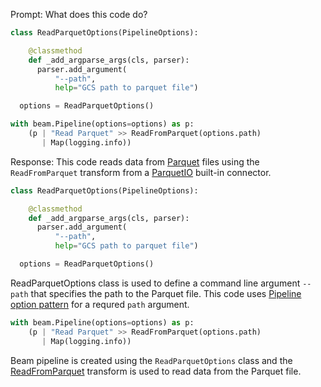 Prompt:
What does this code do?
```python
class ReadParquetOptions(PipelineOptions):

    @classmethod
    def _add_argparse_args(cls, parser):
      parser.add_argument(
          "--path",
          help="GCS path to parquet file")

  options = ReadParquetOptions()

with beam.Pipeline(options=options) as p:
    (p | "Read Parquet" >> ReadFromParquet(options.path)
       | Map(logging.info))
```
Response:
This code reads data from [Parquet](https://parquet.apache.org/) files using the `ReadFromParquet` transform from a [ParquetIO](https://beam.apache.org/releases/pydoc/current/apache_beam.io.parquetio.html) built-in connector.

```python
class ReadParquetOptions(PipelineOptions):

    @classmethod
    def _add_argparse_args(cls, parser):
      parser.add_argument(
          "--path",
          help="GCS path to parquet file")

  options = ReadParquetOptions()
```
ReadParquetOptions class is used to define a command line argument `--path` that specifies the path to the Parquet file. This code uses [Pipeline option pattern](https://beam.apache.org/documentation/patterns/pipeline-options/) for a requred `path` argument.

```python
with beam.Pipeline(options=options) as p:
    (p | "Read Parquet" >> ReadFromParquet(options.path)
       | Map(logging.info))
```
Beam pipeline is created using the `ReadParquetOptions` class and the [ReadFromParquet](https://beam.apache.org/releases/pydoc/current/apache_beam.io.parquetio.html#apache_beam.io.parquetio.ReadFromParquet) transform is used to read data from the Parquet file.
